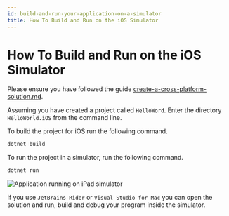 ```yaml
---
id: build-and-run-your-application-on-a-simulator
title: How To Build and Run on the iOS Simulator
---
```


# How To Build and Run on the iOS Simulator

Please ensure you have followed the guide [create-a-cross-platform-solution.md](../create-a-cross-platform-solution.md "mention").

Assuming you have created a project called `HelloWord`. Enter the directory `HelloWorld.iOS` from the command line.

To build the project for iOS run the following command.

```bash
dotnet build
```

To run the project in a simulator, run the following command.

```bash
dotnet run
```

<img src='/img/gitbook-import/assets/image (34).png>' alt='Application running on iPad simulator'/>

If you use `JetBrains Rider` or `Visual Studio for Mac` you can open the solution and run, build and debug your program inside the simulator.
